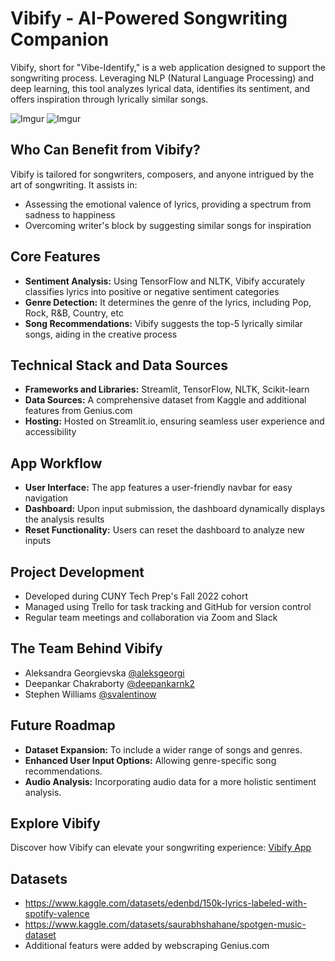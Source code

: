 # Vibify - AI-Powered Songwriting Companion

Vibify, short for "Vibe-Identify," is a web application designed to support the songwriting process. Leveraging NLP (Natural Language Processing) and deep learning, this tool analyzes lyrical data, identifies its sentiment, and offers inspiration through lyrically similar songs.

![Imgur](https://i.imgur.com/iAQgbMP.png)
![Imgur](https://i.imgur.com/hxFR4UZ.png)

## Who Can Benefit from Vibify?

Vibify is tailored for songwriters, composers, and anyone intrigued by the art of songwriting. It assists in:

- Assessing the emotional valence of lyrics, providing a spectrum from sadness to happiness
- Overcoming writer's block by suggesting similar songs for inspiration

## Core Features

- **Sentiment Analysis:** Using TensorFlow and NLTK, Vibify accurately classifies lyrics into positive or negative sentiment categories
- **Genre Detection:** It determines the genre of the lyrics, including Pop, Rock, R&B, Country, etc
- **Song Recommendations:** Vibify suggests the top-5 lyrically similar songs, aiding in the creative process

## Technical Stack and Data Sources

- **Frameworks and Libraries:** Streamlit, TensorFlow, NLTK, Scikit-learn
- **Data Sources:** A comprehensive dataset from Kaggle and additional features from Genius.com
- **Hosting:** Hosted on Streamlit.io, ensuring seamless user experience and accessibility

## App Workflow

- **User Interface:** The app features a user-friendly navbar for easy navigation
- **Dashboard:** Upon input submission, the dashboard dynamically displays the analysis results
- **Reset Functionality:** Users can reset the dashboard to analyze new inputs

## Project Development

- Developed during CUNY Tech Prep's Fall 2022 cohort
- Managed using Trello for task tracking and GitHub for version control
- Regular team meetings and collaboration via Zoom and Slack

## The Team Behind Vibify

- Aleksandra Georgievska [@aleksgeorgi](https://github.com/aleksgeorgi)
- Deepankar Chakraborty [@deepankarnk2](https://github.com/deepankarck2)
- Stephen Williams [@svalentinow](https://github.com/Svalentinow)

## Future Roadmap

- **Dataset Expansion:** To include a wider range of songs and genres.
- **Enhanced User Input Options:** Allowing genre-specific song recommendations.
- **Audio Analysis:** Incorporating audio data for a more holistic sentiment analysis.

## Explore Vibify

Discover how Vibify can elevate your songwriting experience: [Vibify App](https://ctpfallgroupproject-vibify.streamlit.app/)

## Datasets

- https://www.kaggle.com/datasets/edenbd/150k-lyrics-labeled-with-spotify-valence
- https://www.kaggle.com/datasets/saurabhshahane/spotgen-music-dataset
- Additional featurs were added by webscraping Genius.com
